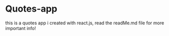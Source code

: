 # Quotes-app
this is a quotes app i created with react.js, read the readMe.md file for more important info!
